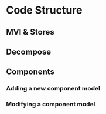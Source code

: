 # Code Structure

## MVI & Stores

## Decompose

## Components

### Adding a new component model

### Modifying a component model
